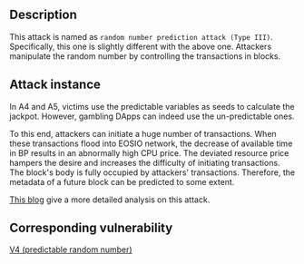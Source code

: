 ## Description

This attack is named as `random number prediction attack (Type III)`. Specifically, this one is slightly different with the above one. Attackers manipulate the random number by controlling the transactions in blocks.

## Attack instance

In A4 and A5, victims use the predictable variables as seeds to calculate the jackpot. However, gambling DApps can indeed use the un-predictable ones.

To this end, attackers can initiate a huge number of transactions. When these transactions flood into EOSIO network, the decrease of available time in BP results in an abnormally high CPU price. The deviated resource price hampers the desire and increases the difficulty of initiating transactions. The block's body is fully occupied by attackers' transactions. Therefore, the metadata of a future block can be predicted to some extent.

[This blog](https://blog.peckshield.com/2019/09/16/EOSPlay/) give a more detailed analysis on this attack.

## Corresponding vulnerability

[V4 (predictable random number)](../vulnerabilities/v4.md)